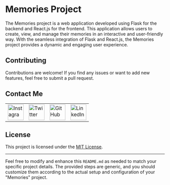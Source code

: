 # Memories Project

The Memories project is a web application developed using Flask for the backend and React.js for the frontend. This application allows users to create, view, and manage their memories in an interactive and user-friendly way. With the seamless integration of Flask and React.js, the Memories project provides a dynamic and engaging user experience.



## Contributing

Contributions are welcome! If you find any issues or want to add new features, feel free to submit a pull request.

## Contact Me

<table>
  <tr>
    <td><img src="https://github.com/realsanjeev/protfolio/blob/main/src/assets/images/instagram.png" alt="Instagram" width="50" height="50"></td>
    <td><img src="https://github.com/realsanjeev/protfolio/blob/main/src/assets/images/twitter.png" alt="Twitter" width="50" height="50"></td>
    <td><img src="https://github.com/realsanjeev/protfolio/blob/main/src/assets/images/github.png" alt="GitHub" width="50" height="50"></td>
    <td><img src="https://github.com/realsanjeev/protfolio/blob/main/src/assets/images/linkedin-logo.png" alt="LinkedIn" width="50" height="50"></td>
  </tr>
</table>

## License

This project is licensed under the [MIT License](LICENSE).

---

Feel free to modify and enhance this `README.md` as needed to match your specific project details. The provided steps are generic, and you should customize them according to the actual setup and configuration of your "Memories" project.
